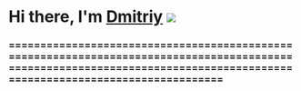 # Hi there, I'm [Dmitriy](vk.com/dimitriy) ![](https://github.com/blackcater/blackcater/raw/main/images/Hi.gif) 
### =========================================================================================================================================================================

